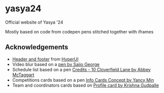 # yasya24

Official website of Yasya '24

Mostly based on code from codepen pens stitched together with iframes

## Acknowledgements

- [Header and footer](https://www.hyperui.dev/components/marketing/footers) from [HyperUI](https://www.hyperui.dev/components/marketing/footers)
- Video blur based on a [pen by Saijo George](https://codepen.io/SaijoGeorge/pen/bVYOMw "CodePen")
- Schedule list based on a pen [Credits - 10 Cloverfield Lane by Abbey McTaggart](https://codepen.io/amctagg1/pen/MJjbBg "CodePen")
- Competitions cards based on a pen [Info Cards Concept by Yancy Min](https://codepen.io/yancy/pen/gBLLxz "CodePen")
- Team and coordinators cards based on [Profile card by Krishna Gudpalle](https://tailwindflex.com/@krishna/profile-card "TailwindFlex")
